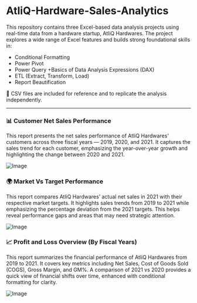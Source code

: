 # AtliQ-Hardware-Sales-Analytics
This repository contains three Excel-based data analysis projects using real-time data from a hardware startup, AtliQ Hardwares. The project explores a wide range of Excel features and builds strong foundational skills in:
+ Conditional Formatting
+ Power Pivot
+ Power Query
+Basics of Data Analysis Expressions (DAX)
+ ETL (Extract, Transform, Load)
+ Report Beautification

📂 CSV files are included for reference and to replicate the analysis independently.

---
### 📊 Customer Net Sales Performance ###

This report presents the net sales performance of AtliQ Hardwares' customers across three fiscal years — 2019, 2020, and 2021. It captures the sales trend for each customer, emphasizing the year-over-year growth and highlighting the change between 2020 and 2021.

![Image](https://github.com/user-attachments/assets/cee2273a-a4cb-4ecd-9a5c-8a471214f15d)

### 🌍 Market Vs Target Performance ###

This report compares AtliQ Hardwares’ actual net sales in 2021 with their respective market targets. It highlights sales trends from 2019 to 2021 while emphasizing the percentage deviation from the 2021 targets. This helps reveal performance gaps and areas that may need strategic attention.

![Image](https://github.com/user-attachments/assets/8ef3a0b2-bdc0-463c-b0f5-3418ee166de0)

### 📈 Profit and Loss Overview (By Fiscal Years) ###

This report summarizes the financial performance of AtliQ Hardwares from 2019 to 2021. It covers key metrics including Net Sales, Cost of Goods Sold (COGS), Gross Margin, and GM%. A comparison of 2021 vs 2020 provides a quick view of financial shifts over time, enhanced with conditional formatting for clarity.

![Image](https://github.com/user-attachments/assets/3b6d02f0-9878-49ff-92ce-404aa6eb7f0a)

